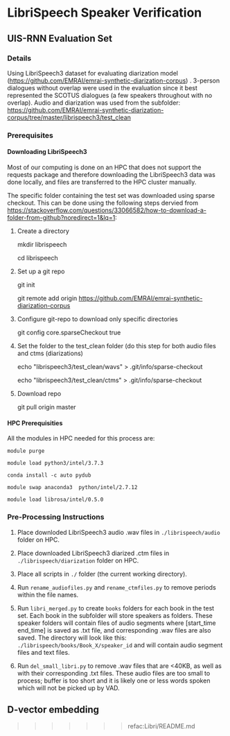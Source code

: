 # LibriSpeech Speaker Verification

## UIS-RNN Evaluation Set

### Details
Using LibriSpeech3 dataset for evaluating diarization model (https://github.com/EMRAI/emrai-synthetic-diarization-corpus) . 
3-person dialogues without overlap were used in the evaluation since it best represented the SCOTUS dialogues (a few speakers throughout with no overlap). Audio and diarization was used from the subfolder: https://github.com/EMRAI/emrai-synthetic-diarization-corpus/tree/master/librispeech3/test_clean

### Prerequisites 

#### Downloading LibriSpeech3

Most of our computing is done on an HPC that does not support the requests package and therefore downloading the LibriSpeech3 data was done locally, and files are transferred to the HPC cluster manually.

The specific folder containing the test set was downloaded using sparse checkout. This can be done using the following steps dervied from https://stackoverflow.com/questions/33066582/how-to-download-a-folder-from-github?noredirect=1&lq=1:

1.  Create a directory

    mkdir librispeech
    
    cd librispeech
    
2.  Set up a git repo

    git init
    
    git remote add origin https://github.com/EMRAI/emrai-synthetic-diarization-corpus

3.  Configure git-repo to download only specific directories

    git config core.sparseCheckout true

4.  Set the folder to the test_clean folder (do this step for both audio files and ctms (diarizations)

    echo "librispeech3/test_clean/wavs" > .git/info/sparse-checkout 
    
    echo "librispeech3/test_clean/ctms" > .git/info/sparse-checkout

5.  Download repo

    git pull origin master
    
#### HPC Prerequisities

All the modules in HPC needed for this process are:

`module purge`

`module load python3/intel/3.7.3` 

`conda install -c auto pydub`

`module swap anaconda3  python/intel/2.7.12`

`module load librosa/intel/0.5.0`

### Pre-Processing Instructions

1.  Place downloded LibriSpeech3 audio .wav files in `./librispeech/audio` folder on HPC. 

2.  Place downloaded LibriSpeech3 diarized .ctm files in `./librispeech/diarization` folder on HPC.

3.  Place all scripts in `./` folder (the current working directory).

4.  Run `rename_audiofiles.py` and `rename_ctmfiles.py` to remove periods within the file names.

5.  Run `libri_merged.py` to create `books` folders for each book in the test set. Each book in the subfolder will store speakers as folders. These speaker folders will contain files of audio segments where [start_time end_time] is saved as .txt file, and corresponding .wav files are also saved. The directory will look like this: `./librispeech/books/Book_X/speaker_id` and will contain audio segment files and text files.

6.  Run `del_small_libri.py` to remove .wav files that are <40KB, as well as with their corresponding .txt files. These audio files are too small to process; buffer is too short and it is likely one or less words spoken which will not be picked up by VAD.


## D-vector embedding
>>>>>>> refac:Libri/README.md
